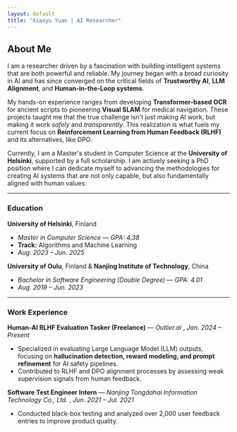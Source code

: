 ```yaml
---
layout: default
title: "Xiaoyu Yuan | AI Researcher"
---
```


## About Me

I am a researcher driven by a fascination with building intelligent systems that are both powerful and reliable. My journey began with a broad curiosity in AI and has since converged on the critical fields of **Trustworthy AI**, **LLM Alignment**, and **Human-in-the-Loop systems**.

My hands-on experience ranges from developing **Transformer-based OCR** for ancient scripts to pioneering **Visual SLAM** for medical navigation. These projects taught me that the true challenge isn't just making AI work, but making it work *safely* and *transparently*. This realization is what fuels my current focus on **Reinforcement Learning from Human Feedback (RLHF)** and its alternatives, like DPO.

Currently, I am a Master's student in Computer Science at the **University of Helsinki**, supported by a full scholarship. I am actively seeking a PhD position where I can dedicate myself to advancing the methodologies for creating AI systems that are not only capable, but also fundamentally aligned with human values.

---
### Education

**University of Helsinki**, Finland 
* *Master in Computer Science* — *GPA: 4.38*
* **Track:** Algorithms and Machine Learning
* *Aug. 2023 – Jun. 2025* 

**University of Oulu**, Finland & **Nanjing Institute of Technology**, China 
* *Bachelor in Software Engineering (Double Degree)* — *GPA: 4.01*
* *Aug. 2019 – Jun. 2023*  

---

### Work Experience

**Human-AI RLHF Evaluation Tasker (Freelance)** — *Outlier.ai* , *Jan. 2024 – Present*
* Specialized in evaluating Large Language Model (LLM) outputs, focusing on **hallucination detection, reward modeling, and prompt refinement** for AI safety pipelines.
* Contributed to RLHF and DPO alignment processes by assessing weak supervision signals from human feedback.

**Software Test Engineer Intern** — *Nanjing Tongdahai Information Technology Co., Ltd.* , *Jun. 2021 – Jul. 2021*
* Conducted black-box testing and analyzed over 2,000 user feedback entries to improve product quality.
